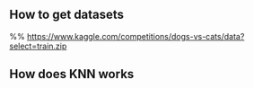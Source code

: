## How to get datasets

%% https://www.kaggle.com/competitions/dogs-vs-cats/data?select=train.zip

## How does KNN works


